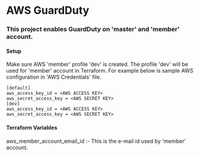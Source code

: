 # AWS GuardDuty

###  This project enables GuardDuty on 'master' and 'member' account.

#### Setup ####

Make sure AWS 'member' profile 'dev' is created. The profile 'dev' will be used for 'member' account in Terraform.
For example below is sample AWS configuration in 'AWS Credentials' file.

```
[default]
aws_access_key_id = <AWS ACCESS KEY>
aws_secret_access_key = <AWS SECRET KEY>
[dev]
aws_access_key_id = <AWS ACCESS KEY>
aws_secret_access_key = <AWS SECRET KEY>

```

#### Terraform Variables ####
aws_member_account_email_id :- This is the e-mail id used by 'member' account.
